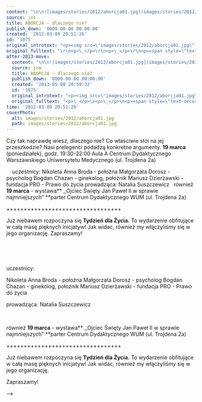 ```yaml
---
content: "\n\n![images/stories/2012/aborcja01.jpg](images/stories/2012/aborcja01.jpg)\n\_\nCzy tak naprawdę wiesz, dlaczego nie? Co właściwie stoi na jej przeszkodzie?\nNasi prelegenci podadzą konkretne argumenty.\n**19 marca** (poniedziałek), godz. 19:30-22:00\nAula A Centrum Dydaktycznego Warszawskiego Uniwersytetu Medycznego (ul. Trojdena 2a)\n\n<!--{{intro-break}}-->\n\n\_\n\_\nuczestnicy:\nNikoleta Anna Broda - położna\nMałgorzata Dorosz - psycholog\nBogdan Chazan - ginekolog, położnik\nMariusz Dzierżawski - fundacja PRO - Prawo do życia\nprowadząca:\nNatalia Suszczewicz\n\_\nrównież **19 marca** - wystawa** ,,Ojciec Święty Jan Paweł II w sprawie najmniejszych”\n**parter Centrum Dydaktycznego WUM (ul. Trojdena 2a)\n\n+++++++++++++++++++++++++++++++++\n\nJuż niebawem rozpoczyna się **Tydzień dla Życia.**\nTo wydarzenie obfitujące w całą masę pięknych inicjatyw!\nJak widac, również my włączyliśmy się w jego organizację.\nZapraszamy!\n\n\n<!--CONTENT FROM OLD SERVER (jos before 2013): \n\n![images/stories/2012/aborcja01.jpg](images/stories/2012/aborcja01.jpg)\n\r\n\n\_\n\r\n\nCzy tak naprawdę wiesz, dlaczego nie? Co właściwie stoi na jej przeszkodzie?\nNasi prelegenci podadzą konkretne argumenty.\n\r\n\n**19 marca** (poniedziałek), godz. 19:30-22:00\nAula A Centrum Dydaktycznego Warszawskiego Uniwersytetu Medycznego (ul. Trojdena 2a)\n\r\n\n<!--{{intro-break}}-->\n\r\n\n\_\n\r\n\n\_\n\r\n\nuczestnicy:\n\r\n\nNikoleta Anna Broda - położna\nMałgorzata Dorosz - psycholog\nBogdan Chazan - ginekolog, położnik\nMariusz Dzierżawski - fundacja PRO - Prawo do życia\n\r\n\nprowadząca:\nNatalia Suszczewicz\n\r\n\n\_\n\r\n\nrównież **19 marca** - wystawa** ,,Ojciec Święty Jan Paweł II w sprawie najmniejszych”\n**parter Centrum Dydaktycznego WUM (ul. Trojdena 2a)\n\n+++++++++++++++++++++++++++++++++\n\nJuż niebawem rozpoczyna się **Tydzień dla Życia.**\nTo wydarzenie obfitujące w całą masę pięknych inicjatyw!\nJak widac, również my włączyliśmy się w jego organizację.\n\r\n\nZapraszamy!\n\n-->"
source: jos
title: ABORCJA – dlaczego nie?
publish_down: '0000-00-00 00:00:00'
created: '2012-03-09 20:51:26'
id: '1075'
original_introtext: "<p><img src=\"images/stories/2012/aborcja01.jpg\" style=\"margin-right: 10px; margin-bottom: 10px; float: left;\" height=\"130\" /></p>\r\n<p>\_</p>\r\n<p>Czy tak naprawdę wiesz, dlaczego nie? Co właściwie stoi na jej przeszkodzie?<br />Nasi prelegenci podadzą konkretne argumenty.</p>\r\n<p class=\"MsoNormal\"><strong style=\"mso-bidi-font-weight: normal;\">19 marca</strong> (poniedziałek), godz. 19:30-22:00<br />Aula A Centrum Dydaktycznego Warszawskiego Uniwersytetu Medycznego (ul. Trojdena 2a)</p>\r\n"
original_fulltext: "\r\n<p>\_</p>\r\n<p>\_</p>\r\n<p><span style=\"text-decoration: underline;\">uczestnicy:</span></p>\r\n<p>Nikoleta Anna Broda - położna<br />Małgorzata Dorosz - psycholog<br />Bogdan Chazan - ginekolog, położnik<br />Mariusz Dzierżawski - fundacja PRO - Prawo do życia</p>\r\n<p><span style=\"text-decoration: underline;\">prowadząca:<br /></span>Natalia Suszczewicz</p>\r\n<p>\_</p>\r\n<p>również <strong>19 marca</strong> - wystawa<strong> ,,Ojciec Święty Jan Paweł II w sprawie najmniejszych”<br /></strong>parter Centrum Dydaktycznego WUM (ul. Trojdena 2a)<br /><br />+++++++++++++++++++++++++++++++++<br /><br />Już niebawem rozpoczyna się <strong>Tydzień dla Życia.</strong><br />To wydarzenie obfitujące w całą masę pięknych inicjatyw!<br />Jak widac, również my włączyliśmy się w jego organizację.</p>\r\n<p>Zapraszamy!</p>"
after-2013-move:
  content: "\n\n![images/stories/2012/aborcja01.jpg](images/stories/2012/aborcja01.jpg)\n\_\nCzy tak naprawdę wiesz, dlaczego nie? Co właściwie stoi na jej przeszkodzie?\nNasi prelegenci podadzą konkretne argumenty.\n**19 marca** (poniedziałek), godz. 19:30-22:00\nAula A Centrum Dydaktycznego Warszawskiego Uniwersytetu Medycznego (ul. Trojdena 2a)\n\n<!--{{intro-break}}-->\n\n\_\n\_\nuczestnicy:\nNikoleta Anna Broda - położna\nMałgorzata Dorosz - psycholog\nBogdan Chazan - ginekolog, położnik\nMariusz Dzierżawski - fundacja PRO - Prawo do życia\nprowadząca:\nNatalia Suszczewicz\n\_\nrównież **19 marca** - wystawa** ,,Ojciec Święty Jan Paweł II w sprawie najmniejszych”\n**parter Centrum Dydaktycznego WUM (ul. Trojdena 2a)\n\n+++++++++++++++++++++++++++++++++\n\nJuż niebawem rozpoczyna się **Tydzień dla Życia.**\nTo wydarzenie obfitujące w całą masę pięknych inicjatyw!\nJak widac, również my włączyliśmy się w jego organizację.\nZapraszamy!\n"
  source: jom
  title: ABORCJA – dlaczego nie?
  publish_down: '0000-00-00 00:00:00'
  created: '2013-05-08 20:59:32'
  id: '1075'
  original_introtext: "<p><img src=\"images/stories/2012/aborcja01.jpg\" style=\"margin-right: 10px; margin-bottom: 10px; float: left;\" height=\"130\" /></p>\n<p>\_</p>\n<p>Czy tak naprawdę wiesz, dlaczego nie? Co właściwie stoi na jej przeszkodzie?<br />Nasi prelegenci podadzą konkretne argumenty.</p>\n<p class=\"MsoNormal\"><strong style=\"mso-bidi-font-weight: normal;\">19 marca</strong> (poniedziałek), godz. 19:30-22:00<br />Aula A Centrum Dydaktycznego Warszawskiego Uniwersytetu Medycznego (ul. Trojdena 2a)</p>"
  original_fulltext: "<p>\_</p>\n<p>\_</p>\n<p><span style=\"text-decoration: underline;\">uczestnicy:</span></p>\n<p>Nikoleta Anna Broda - położna<br />Małgorzata Dorosz - psycholog<br />Bogdan Chazan - ginekolog, położnik<br />Mariusz Dzierżawski - fundacja PRO - Prawo do życia</p>\n<p><span style=\"text-decoration: underline;\">prowadząca:<br /></span>Natalia Suszczewicz</p>\n<p>\_</p>\n<p>również <strong>19 marca</strong> - wystawa<strong> ,,Ojciec Święty Jan Paweł II w sprawie najmniejszych”<br /></strong>parter Centrum Dydaktycznego WUM (ul. Trojdena 2a)<br /><br />+++++++++++++++++++++++++++++++++<br /><br />Już niebawem rozpoczyna się <strong>Tydzień dla Życia.</strong><br />To wydarzenie obfitujące w całą masę pięknych inicjatyw!<br />Jak widac, również my włączyliśmy się w jego organizację.</p>\n<p>Zapraszamy!</p>"
time: '2012-03-09 20:51:26'
coverPhoto:
  alt: images/stories/2012/aborcja01.jpg
  path: images/stories/2012/aborcja01.jpg
---
```

Czy tak naprawdę wiesz, dlaczego nie? Co właściwie stoi na jej przeszkodzie?
Nasi prelegenci podadzą konkretne argumenty.
**19 marca** (poniedziałek), godz. 19:30-22:00
Aula A Centrum Dydaktycznego Warszawskiego Uniwersytetu Medycznego (ul. Trojdena 2a)

<!--{{intro-break}}-->

 
 
uczestnicy:
Nikoleta Anna Broda - położna
Małgorzata Dorosz - psycholog
Bogdan Chazan - ginekolog, położnik
Mariusz Dzierżawski - fundacja PRO - Prawo do życia
prowadząca:
Natalia Suszczewicz
 
również **19 marca** - wystawa** ,,Ojciec Święty Jan Paweł II w sprawie najmniejszych”
**parter Centrum Dydaktycznego WUM (ul. Trojdena 2a)

+++++++++++++++++++++++++++++++++

Już niebawem rozpoczyna się **Tydzień dla Życia.**
To wydarzenie obfitujące w całą masę pięknych inicjatyw!
Jak widac, również my włączyliśmy się w jego organizację.
Zapraszamy!


<!--CONTENT FROM OLD SERVER (jos before 2013): 




 


Czy tak naprawdę wiesz, dlaczego nie? Co właściwie stoi na jej przeszkodzie?
Nasi prelegenci podadzą konkretne argumenty.


**19 marca** (poniedziałek), godz. 19:30-22:00
Aula A Centrum Dydaktycznego Warszawskiego Uniwersytetu Medycznego (ul. Trojdena 2a)


<!--{{intro-break}}-->


 


 


uczestnicy:


Nikoleta Anna Broda - położna
Małgorzata Dorosz - psycholog
Bogdan Chazan - ginekolog, położnik
Mariusz Dzierżawski - fundacja PRO - Prawo do życia


prowadząca:
Natalia Suszczewicz


 


również **19 marca** - wystawa** ,,Ojciec Święty Jan Paweł II w sprawie najmniejszych”
**parter Centrum Dydaktycznego WUM (ul. Trojdena 2a)

+++++++++++++++++++++++++++++++++

Już niebawem rozpoczyna się **Tydzień dla Życia.**
To wydarzenie obfitujące w całą masę pięknych inicjatyw!
Jak widac, również my włączyliśmy się w jego organizację.


Zapraszamy!

-->

<!--{{json:{"created_date":"2012-03-09 20:51:26","publish_down":"0000-00-00 00:00:00","id":"1075"}}}-->